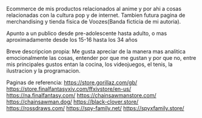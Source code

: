 Ecommerce de mis productos relacionados al anime y por ahi a cosas relacionadas con la cultura pop y de internet.
Tambien futura pagina de merchandising y tienda fisica de Voozes(Banda ficticia de mi autoria).

Apunto a un publico desde pre-adolescente hasta adulto, o mas aproximadamente desde los 15-16 hasta los 34 años

Breve descripcion propia:
Me gusta apreciar de la manera mas analitica emocionalmente las cosas, entender por que me gustan y por que no, entre mis principales gustos entan la cocina, los videojuegos, el tenis, la ilustracion y la programacion.

Paginas de referencia:
https://store.gorillaz.com/gb/
https://store.finalfantasyxiv.com/ffxivstore/en-us/
https://na.finalfantasy.com/
https://chainsawmanstore.com/
https://chainsawman.dog/
https://black-clover.store/
https://rossdraws.com/
https://spy-family.net/
https://spyxfamily.store/